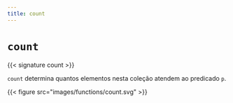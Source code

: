 ```yaml
---
title: count
---
```


# `count`

{{< signature count >}}

`count` determina quantos elementos nesta coleção atendem ao predicado `p`.

{{< figure src="images/functions/count.svg" >}}
